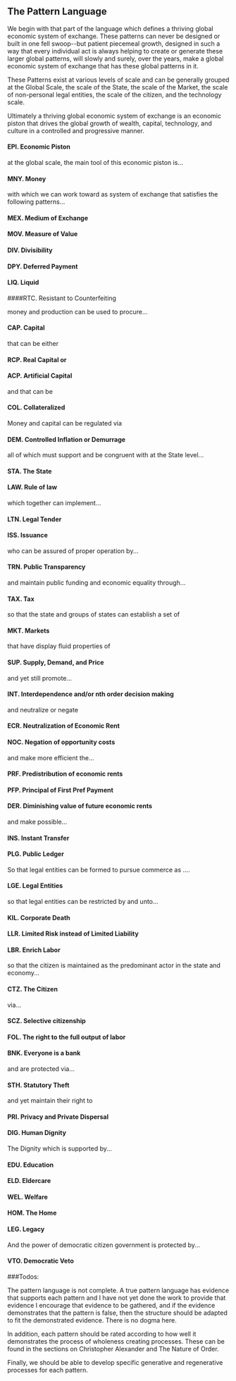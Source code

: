 
## The Pattern Language

We begin with that part of the language which defines a thriving global economic system of exchange. These patterns can never be designed or built in one fell swoop--but patient piecemeal growth, designed in such a way that every individual act is always helping to create or generate these larger global patterns, will slowly and surely, over the years, make a global economic system of exchange that has these global patterns in it.

These Patterns exist at various levels of scale and can be generally grouped at the Global Scale, the scale of the State, the scale of the Market, the scale of non-personal legal entities, the scale of the citizen, and the technology scale.

Ultimately a thriving global economic system of exchange is an economic piston that drives the global growth of wealth, capital, technology, and culture in a controlled and progressive manner.

#### EPI. Economic Piston

at the global scale, the main tool of this economic piston is...

#### MNY. Money

with  which we can work toward as system of exchange that satisfies the following patterns...

#### MEX. Medium of Exchange
#### MOV. Measure of Value
#### DIV. Divisibility
#### DPY. Deferred Payment
#### LIQ. Liquid
####RTC. Resistant to Counterfeiting

money and production can be used to procure...

#### CAP. Capital

that can be either

#### RCP. Real Capital or
#### ACP. Artificial Capital

and that can be

#### COL. Collateralized

Money and capital can be regulated via

#### DEM. Controlled Inflation or Demurrage

all of which must support and be congruent with at the State level...

#### STA. The State
#### LAW. Rule of law

which together can implement...

#### LTN. Legal Tender
#### ISS. Issuance

who can be assured of proper operation by...

#### TRN. Public Transparency

and maintain public funding and economic equality through...

#### TAX. Tax

so that the state and groups of states can establish a set of

#### MKT. Markets

that have display fluid properties of

#### SUP. Supply, Demand, and Price

and yet still promote...

#### INT. Interdependence and/or nth order decision making

and neutralize or negate

#### ECR. Neutralization of Economic Rent
#### NOC. Negation of opportunity costs

and make more efficient the...

#### PRF. Predistribution of economic rents
#### PFP. Principal of First Pref Payment
#### DER. Diminishing value of future economic rents

and make possible...

#### INS. Instant Transfer
#### PLG. Public Ledger

So that legal entities can be formed to pursue commerce as ....

#### LGE. Legal Entities

so that legal entities can be restricted by and unto...

#### KIL. Corporate Death
#### LLR. Limited Risk instead of Limited Liability
#### LBR. Enrich Labor

so that the citizen is maintained as the predominant actor in the state and economy...

#### CTZ. The Citizen

via...

#### SCZ. Selective citizenship
#### FOL. The right to the full output of labor
#### BNK. Everyone is a bank

and are protected via...

#### STH. Statutory Theft

and yet maintain their right to

#### PRI. Privacy and Private Dispersal
#### DIG. Human Dignity

The Dignity which is supported by...

#### EDU. Education
#### ELD. Eldercare
#### WEL. Welfare
#### HOM. The Home
#### LEG. Legacy

And the power of democratic citizen government is protected by...

#### VTO. Democratic Veto


###Todos:

The pattern language is not complete.  A true pattern language has evidence that supports each pattern and I have not yet done the work to provide that evidence I encourage that evidence to be gathered, and if the evidence demonstrates that the pattern is false, then the structure should be adapted to fit the demonstrated evidence.  There is no dogma here.

In addition, each pattern should be rated according to how well it demonstrates the process of wholeness creating processes.  These can be found in the sections on Christopher Alexander and The Nature of Order.

Finally, we should be able to develop specific generative and regenerative processes for each pattern.

<div style='display:none;' markdown="1">
\newpage



